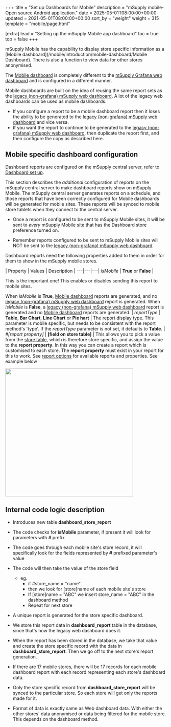 +++
title = "Set up Dashboards for Mobile"
description = "mSupply mobile- Open source Android application."
date = 2025-05-01T08:00:00+00:00
updated = 2021-05-01T08:00:00+00:00
sort_by = "weight"
weight = 315
template = "mobile/page.html"

[extra]
lead = "Setting up the mSupply Mobile app dashboard"
toc = true
top = false
+++


mSupply Mobile has the capability to display store specific information as a [Mobile dashboard](/mobile/introduction/mobile-dashboard/Mobile Dashboard).  There is also a function to view data for other stores anonymised. 

The [Mobile dashboard](/en:mobile:user_guide:mobile_dashboard) is completely different to the [mSupply Grafana web dashboard](/en:dashboard) and is configured in a different manner.

Mobile dashboards are built on the idea of reusing the same report sets as the [legacy (non-grafana) mSupply web dashboard](https://docs.msupply.org.nz/web_interface:dashboard_using#legacy_web_dashboard).  A lot of the legacy web dashboards can be used as mobile dashboards.

  * If you configure a report to be a mobile dashboard report then it loses the ability to be generated to the [legacy (non-grafana) mSupply web dashboard](https://docs.msupply.org.nz/web_interface:dashboard_using#legacy_web_dashboard) and vice versa.
  * If you want the report to continue to be generated to the [legacy (non-grafana) mSupply web dashboard](https://docs.msupply.org.nz/web_interface:dashboard_using#legacy_web_dashboard), then duplicate the report first, and then configure the copy as described here.

## Mobile specific dashboard configuration

Dashboard reports are configured on the mSupply central server, refer to [Dashboard set up](https://docs.msupply.org.nz/web_interface:dashboard_setup#dashboard_set_up_v40_and_later).  

This section describes the *additional* configuration of reports on the mSupply central server to make dashboard reports show on mSupply Mobile. The mSupply central server generates reports on a schedule, and those reports that have been correctly configured for Mobile dashboards will be generated for mobile sites.  These reports will be synced to mobile store tablets when they connect to the central server.

  * Once a report is configured to be sent to mSupply Mobile sites, it will be sent to *every* mSupply Mobile site that has the Dashboard store preference turned on. 

<div class="warning">

  * Remember reports configured to be sent to mSupply Mobile sites will NOT be sent to the [legacy (non-grafana) mSupply web dashboard](https://docs.msupply.org.nz/web_interface:dashboard_using#legacy_web_dashboard).

  </div>

Dashboard reports need the following properties added to them in order for them to show in the mSupply mobile stores.

| Property | Values | Description |
---|---|---| *isMobile* | **True** or **False** | 

This is the important one!  This enables or disables sending this report to mobile sites.

 When *isMobile* is **True**, [Mobile dashboard](/en:mobile:user_guide:mobile_dashboard) reports are generated, and no [legacy (non-grafana) mSupply web dashboard](https://docs.msupply.org.nz/web_interface:dashboard_using#legacy_web_dashboard) report is generated.
 When *isMobile* is **False**, a [legacy (non-grafana) mSupply web dashboard](https://docs.msupply.org.nz/web_interface:dashboard_using#legacy_web_dashboard) report is generated and no [Mobile dashboard](/en:mobile:user_guide:mobile_dashboard) reports are generated.
| *reportType* | **Table**, **Bar Chart**, **Line Chart** or **Pie hart** | The report display type.  This parameter is mobile specific, but needs to be consistent with the report method's 'type'.  If the *reportType* parameter is not set, it defaults to **Table**.
| *#[report property]* | **[field on store table]** | This allows you to pick a value from the [store table](https://docs.msupply.org.nz/tables_fields:other_tables:store), which is therefore store specific, and assign the value to the **report property**. In this way you can create a report which is customised to each store. The **report property** must exist in your report for this to work.  See [report options](https://docs.msupply.org.nz/web_interface:dashboard_setup#available_dashboard_reports) for available reports and properties.  See example below 

[<img src="/_media/en:mobile:setup:server_side:mobile_dashboard_configuration.png?w=400&amp;tok=a7c5cf" class="mediacenter" loading="lazy" alt="" width="400" />](/_detail/en:mobile:setup:server_side:mobile_dashboard_configuration.png?id=en%3Amobile%3Asetup%3Aserver_side%3Adashboard)

## Internal code logic description

  * Introduces new table **dashboard_store_report**

  * The code checks for **isMobile** parameter, if present it will look for parameters with **#** prefix

  * The code goes through each mobile site's store record, it will specifically look for the fields represented by **#** prefixed parameter's value
  * The code will then take the value of the store field 
    * eg. 
        * if #store_name = "name"
        * then we look for [store]name of each mobile site's store
        * If [store]name = "ABC" we insert store_name = "ABC" in the dashboard method
        * Repeat for next store
        
  * A unique report is generated for the store specific dashboard.
  * We store this report data in **dashboard_report** table in the database, since that's how the legacy web dashboard does it.
  * When the report has been stored in the database, we take that value and create the store specific record with the data in **dashboard_store_report**. Then we go off to the next store's report generation.
  * If there are 17 mobile stores, there will be 17 records for each mobile dashboard report with each record representing each store's dashboard data.
  * Only the store specific record from **dashboard_store_report** will be synced to the particular store. So each store will get only the reports made for it.
  * Format of data is exactly same as Web dashboard data. With either the other stores' data anonymised or data being filtered for the mobile store. This depends on the dashboard method.

